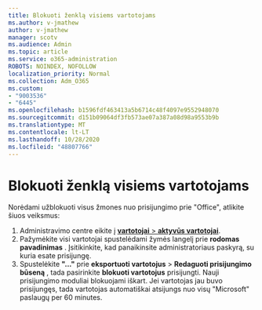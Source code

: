 ```yaml
---
title: Blokuoti ženklą visiems vartotojams
ms.author: v-jmathew
author: v-jmathew
manager: scotv
ms.audience: Admin
ms.topic: article
ms.service: o365-administration
ROBOTS: NOINDEX, NOFOLLOW
localization_priority: Normal
ms.collection: Adm_O365
ms.custom:
- "9003536"
- "6445"
ms.openlocfilehash: b1596fdf463413a5b6714c48f4097e9552948070
ms.sourcegitcommit: d151b09064df3fb573ae07a387a08d98a9553b9b
ms.translationtype: MT
ms.contentlocale: lt-LT
ms.lasthandoff: 10/28/2020
ms.locfileid: "48807766"
---
```

# <a name="block-sign-in-for-all-users"></a>Blokuoti ženklą visiems vartotojams

Norėdami užblokuoti visus žmones nuo prisijungimo prie "Office", atlikite šiuos veiksmus:

1. Administravimo centre eikite į [ **vartotojai**  >  **aktyvūs vartotojai**](https://admin.microsoft.com/Adminportal/Home?source=applauncher#/users).
2. Pažymėkite visi vartotojai spustelėdami žymės langelį prie **rodomas pavadinimas** . Įsitikinkite, kad panaikinsite administratoriaus paskyrą, su kuria esate prisijungę.
3. Spustelėkite **"..."** prie **eksportuoti vartotojus**  >  **Redaguoti prisijungimo būseną** , tada pasirinkite **blokuoti vartotojus** prisijungti. Nauji prisijungimo moduliai blokuojami iškart. Jei vartotojas jau buvo prisijungęs, tada vartotojas automatiškai atsijungs nuo visų "Microsoft" paslaugų per 60 minutes.
